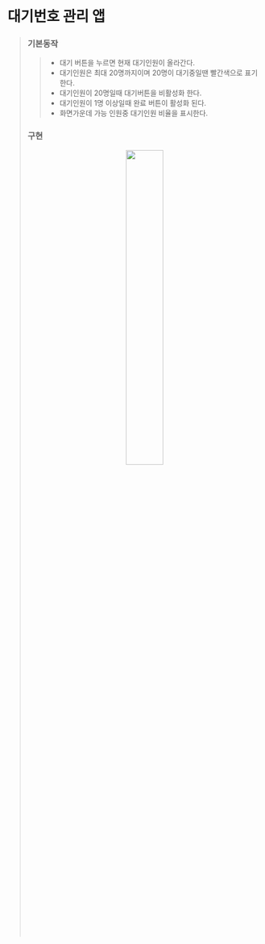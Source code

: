 # 대기번호 관리 앱

> ### 기본동작 
>> * 대기 버튼을 누르면 현재 대기인원이 올라간다.
>> * 대기인원은 최대 20명까지이며 20명이 대기중일땐 빨간색으로 표기한다.
>> * 대기인원이 20명일때 대기버튼을 비활성화 한다.
>> * 대기인원이 1명 이상일때 완료 버튼이 활성화 된다.
>> * 화면가운데 가능 인원중 대기인원 비율을 표시한다.
>> 
>>  
>
>
>### 구현 
><p align="center"><img width="40%" src="https://user-images.githubusercontent.com/78553659/141749215-ccef264e-a6b1-4142-b725-f13e41b57f97.gif"/></p>
> 
